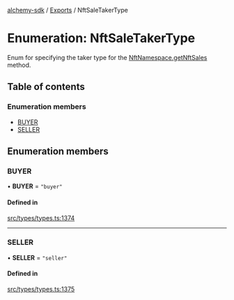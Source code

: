 [alchemy-sdk](../README.md) / [Exports](../modules.md) / NftSaleTakerType

# Enumeration: NftSaleTakerType

Enum for specifying the taker type for the [NftNamespace.getNftSales](../classes/NftNamespace.md#getnftsales)
method.

## Table of contents

### Enumeration members

- [BUYER](NftSaleTakerType.md#buyer)
- [SELLER](NftSaleTakerType.md#seller)

## Enumeration members

### BUYER

• **BUYER** = `"buyer"`

#### Defined in

[src/types/types.ts:1374](https://github.com/alchemyplatform/alchemy-sdk-js/blob/4483414/src/types/types.ts#L1374)

___

### SELLER

• **SELLER** = `"seller"`

#### Defined in

[src/types/types.ts:1375](https://github.com/alchemyplatform/alchemy-sdk-js/blob/4483414/src/types/types.ts#L1375)
